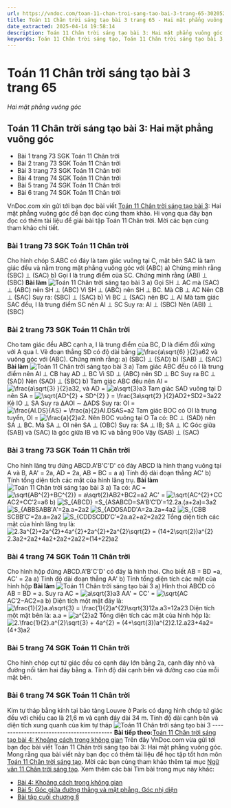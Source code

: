 ```yaml
---
url: https://vndoc.com/toan-11-chan-troi-sang-tao-bai-3-trang-65-302052
title: Toán 11 Chân trời sáng tạo bài 3 trang 65 - Hai mặt phẳng vuông góc - VnDoc.com
date_extracted: 2025-04-14 19:58:14
description: Toán 11 Chân trời sáng tạo bài 3: Hai mặt phẳng vuông góc được VnDoc.com sưu tầm và xin gửi tới bạn đọc cùng tham khảo nhé.
keywords: Toán 11 Chân trời sáng tạo, Toán 11 Chân trời sáng tạo bài 3, Toán lớp 11 Chân trời sáng tạo, bài tập toán 11 Chân trời sáng tạo, giải sgk toán 11 Chân trời sáng tạo, giải toán 11 Chân trời sáng tạo, toán 11 ctst, toán 11 chân trời, toán 11, giải toán 11 Chân trời sáng tạo bài 3 Hai mặt phẳng vuông góc, giải toán 11 Chân trời sáng tạo bài 3, Toán 11 Chân trời sáng tạo bài 3 Hai mặt phẳng vuông góc, bài 3 Hai mặt phẳng vuông góc, Hai mặt phẳng vuông góc, Toán 11 Chân trời sáng tạo bài 3 trang 65
---
```


# Toán 11 Chân trời sáng tạo bài 3 trang 65
_Hai mặt phẳng vuông góc_
## Toán 11 Chân trời sáng tạo bài 3: Hai mặt phẳng vuông góc
  * Bài 1 trang 73 SGK Toán 11 Chân trời
  * Bài 2 trang 73 SGK Toán 11 Chân trời
  * Bài 3 trang 73 SGK Toán 11 Chân trời
  * Bài 4 trang 74 SGK Toán 11 Chân trời
  * Bài 5 trang 74 SGK Toán 11 Chân trời
  * Bài 6 trang 74 SGK Toán 11 Chân trời

VnDoc.com xin gửi tới bạn đọc bài viết [Toán 11 Chân trời sáng tạo bài 3](<https://vndoc.com/toan-11-chan-troi-sang-tao-bai-3-trang-65-302052>): Hai mặt phẳng vuông góc để bạn đọc cùng tham khảo. Hi vọng qua đây bạn đọc có thêm tài liệu để giải bài tập Toán 11 Chân trời. Mời các bạn cùng tham khảo chi tiết.
### Bài 1 trang 73 SGK Toán 11 Chân trời
Cho hình chóp S.ABC có đáy là tam giác vuông tại C, mặt bên SAC là tam giác đều và nằm trong mặt phẳng vuông góc với \(ABC\)
a\) Chứng minh rằng \(SBC\) ⊥ \(SAC\)
b\) Gọi I là trung điểm của SC. Chứng minh rằng \(ABI\) ⊥ \(SBC\)
**Bài làm**
![Toán 11 Chân trời sáng tạo bài 3](https://i.vdoc.vn/data/image/2023/07/27/toan-11-chan-troi-sang-tao-bai-3-trang-65-1.jpg)
a\) Gọi SH ⊥ AC mà \(SAC\) ⊥ \(ABC\) nên SH ⊥ \(ABC\)
Vì SH ⊥ \(ABC\) nên SH ⊥ BC. Mà CB ⊥ AC
Nên CB ⊥ \(SAC\)
Suy ra: \(SBC\) ⊥ \(SAC\)
b\) Vì BC ⊥ \(SAC\) nên BC ⊥ AI
Mà tam giác SAC đều, I là trung điểm SC nên AI ⊥ SC
Suy ra: AI ⊥ \(SBC\)
Nên \(ABI\) ⊥ \(SBC\)
### Bài 2 trang 73 SGK Toán 11 Chân trời
Cho tam giác đều ABC cạnh a, I là trung điểm của BC, D là điểm đối xứng với A qua I. Vẽ đoạn thẳng SD có độ dài bằng ![\\frac{a\\sqrt{6} }{2}](https://i.vdoc.vn/data/image/blank.png)a62 và vuông góc với \(ABC\). Chứng minh rằng:
a\) \(SBC\) ⊥ \(SAD\)
b\) \(SAB\) ⊥ \(SAC\)
**Bài làm**
![Toán 11 Chân trời sáng tạo bài 3](https://i.vdoc.vn/data/image/2023/07/27/toan-11-chan-troi-sang-tao-bai-3-trang-65-2.jpg)
a\) Tam giác ABC đều có I là trung điểm nên AI ⊥ CB hay AD ⊥ BC
Vì SD ⊥ \(ABC\) nên SD ⊥ BC
Suy ra BC ⊥ \(SAD\)
Nên \(SAD\) ⊥ \(SBC\)
b\) Tam giác ABC đều nên AI = ![\\frac{a\\sqrt{3} }{2}](https://i.vdoc.vn/data/image/blank.png)a32, và AD = ![a\\sqrt{3}](https://i.vdoc.vn/data/image/blank.png)a3
Tam giác SAD vuông tại D nên SA = ![\\sqrt{AD^{2} + SD^{2} } = \\frac{3a\\sqrt{2} }{2}](https://i.vdoc.vn/data/image/blank.png)AD2+SD2=3a22
Kẻ IO ⊥ SA Suy ra ΔAOI ∼ ΔADS
Suy ra: OI = ![\\frac{AI.DS}{AS}  = \\frac{a}{2}](https://i.vdoc.vn/data/image/blank.png)AI.DSAS=a2
Tam giác BOC có OI là trung tuyến, OI = ![\\frac{a}{2}](https://i.vdoc.vn/data/image/blank.png)a2. Nên BOC vuông tại O
Ta có: BC ⊥ \(SAD\) nên SA ⊥ BC. Mà SA ⊥ OI nên SA ⊥ \(OBC\)
Suy ra: SA ⊥ IB; SA ⊥ IC
Góc giữa \(SAB\) và \(SAC\) là góc giữa IB và IC và bằng 90o
Vậy \(SAB\) ⊥ \(SAC\)
### Bài 3 trang 73 SGK Toán 11 Chân trời
Cho hình lăng trụ đứng ABCD.A'B'C'D' có đáy ABCD là hình thang vuông tại A và B, AA' = 2a, AD = 2a, AB = BC = a
a\) Tính độ dài đoạn thẳng AC'
b\) Tính tổng diện tích các mặt của hình lăng trụ.
**Bài làm**
![Toán 11 Chân trời sáng tạo bài 3](https://i.vdoc.vn/data/image/2023/07/27/toan-11-chan-troi-sang-tao-bai-3-trang-65-3.jpg)
a\) Ta có: AC = ![\\sqrt{AB^{2}+BC^{2}} = a\\sqrt{2}](https://i.vdoc.vn/data/image/blank.png)AB2+BC2=a2
AC' = ![\\sqrt{AC^{2}+CC](https://i.vdoc.vn/data/image/blank.png)AC2+CC′2=a6
b\) ![S_{ABCD} =S_{A](https://i.vdoc.vn/data/image/blank.png)SABCD=SA′B′C′D′=12.2a.\(a+2a\)=3a2
![S_{ABB](https://i.vdoc.vn/data/image/blank.png)SABB′A′=2a.a=2a2
![S_{ADD](https://i.vdoc.vn/data/image/blank.png)SADD′A=2a.2a=4a2
![S_{CBB](https://i.vdoc.vn/data/image/blank.png)SCBB′C′=2a.a=2a2
![S_{CDD](https://i.vdoc.vn/data/image/blank.png)SCDD′C′=2a.a2+a2=2a22
Tổng diện tích các mặt của hình lăng trụ là:
![2.3a^{2}+2a^{2}+4a^{2}+2a^{2}+2a^{2}\\sqrt{2} = \(14+2\\sqrt{2}\)a^{2}](https://i.vdoc.vn/data/image/blank.png)2.3a2+2a2+4a2+2a2+2a22=\(14+22\)a2
### Bài 4 trang 74 SGK Toán 11 Chân trời
Cho hình hộp đứng ABCD.A'B'C'D' có đáy là hình thoi. Cho biết AB = BD =a, AC' = 2a
a\) Tính độ dài đoạn thẳng AA'
b\) Tính tổng diện tích các mặt của hình hộp
**Bài làm**
![Toán 11 Chân trời sáng tạo bài 3](https://i.vdoc.vn/data/image/2023/07/27/toan-11-chan-troi-sang-tao-bai-3-trang-65-4.jpg)
a\) Hình thoi ABCD có AB = BD = a. Suy ra AC = ![a\\sqrt{3}](https://i.vdoc.vn/data/image/blank.png)a3
AA' = CC' = ![\\sqrt{AC](https://i.vdoc.vn/data/image/blank.png)AC′2−AC2=a
b\) Diện tích một mặt đáy là: ![\\frac{1}{2}a.a\\sqrt{3} = \\frac{1}{2}a^{2}\\sqrt{3}](https://i.vdoc.vn/data/image/blank.png)12a.a3=12a23
Diện tích một mặt bên là: a.a = ![a^{2}](https://i.vdoc.vn/data/image/blank.png)a2
Tổng diện tích các mặt của hình hộp là: ![2.\\frac{1}{2}.a^{2}\\sqrt{3} + 4a^{2} = \(4+\\sqrt{3}\)a^{2}](https://i.vdoc.vn/data/image/blank.png)2.12.a23+4a2=\(4+3\)a2
### Bài 5 trang 74 SGK Toán 11 Chân trời
Cho hình chóp cụt tứ giác đều có cạnh đáy lớn bằng 2a, cạnh đáy nhỏ và đường nối tâm hai đáy bằng a. Tính độ dài cạnh bên và đường cao của mỗi mặt bên.
### Bài 6 trang 74 SGK Toán 11 Chân trời
Kim tự tháp bằng kính tại bảo tàng Louvre ở Paris có dạng hình chóp tứ giác đều với chiều cao là 21,6 m và cạnh đáy dài 34 m. Tính độ dài cạnh bên và diện tích xung quanh của kim tự tháp
![Toán 11 Chân trời sáng tạo bài 3](https://i.vdoc.vn/data/image/2023/07/27/toan-11-chan-troi-sang-tao-bai-3-trang-65-5.jpg)
\------------------------------------------
**Bài tiếp theo:**[Toán 11 Chân trời sáng tạo bài 4: Khoảng cách trong không gian](<https://vndoc.com/toan-11-chan-troi-sang-tao-bai-4-trang-74-302057>)
Trên đây VnDoc.com vừa gửi tới bạn đọc bài viết Toán 11 Chân trời sáng tạo bài 3: Hai mặt phẳng vuông góc. Mong rằng qua bài viết này bạn đọc có thêm tài liệu để học tập tốt hơn môn [Toán 11 Chân trời sáng tạo](<https://vndoc.com/toan-11-chan-troi-sang-tao>). Mời các bạn cùng tham khảo thêm tại mục [Ngữ văn 11 Chân trời sáng tạo](<https://vndoc.com/ngu-van-11-chan-troi-sang-tao>).
Xem thêm các bài Tìm bài trong mục này khác:
  * [Bài 4: Khoảng cách trong không gian](</toan-11-chan-troi-sang-tao-bai-4-trang-74-302057>)
  * [Bài 5: Góc giữa đường thẳng và mặt phẳng. Góc nhị diện](</toan-11-chan-troi-sang-tao-bai-5-trang-82-302087>)
  * [Bài tập cuối chương 8](</toan-11-chan-troi-sang-tao-bai-tap-cuoi-chuong-8-302092>)

